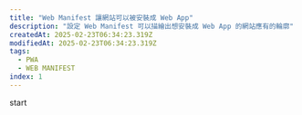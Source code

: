 ```yaml
---
title: "Web Manifest 讓網站可以被安裝成 Web App"
description: "設定 Web Manifest 可以描繪出想安裝成 Web App 的網站應有的輪廓"
createdAt: 2025-02-23T06:34:23.319Z
modifiedAt: 2025-02-23T06:34:23.319Z
tags:
  - PWA
  - WEB MANIFEST
index: 1
---
```


start
